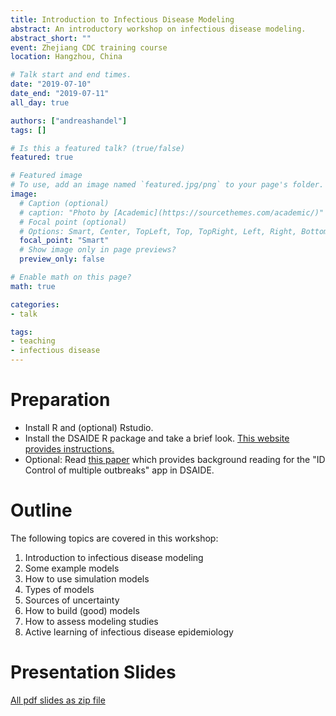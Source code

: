 ```yaml
---
title: Introduction to Infectious Disease Modeling
abstract: An introductory workshop on infectious disease modeling.
abstract_short: ""
event: Zhejiang CDC training course
location: Hangzhou, China

# Talk start and end times.
date: "2019-07-10"
date_end: "2019-07-11"
all_day: true

authors: ["andreashandel"]
tags: []

# Is this a featured talk? (true/false)
featured: true

# Featured image
# To use, add an image named `featured.jpg/png` to your page's folder. 
image:
  # Caption (optional)
  # caption: "Photo by [Academic](https://sourcethemes.com/academic/)"
  # Focal point (optional)
  # Options: Smart, Center, TopLeft, Top, TopRight, Left, Right, BottomLeft, Bottom, BottomRight
  focal_point: "Smart"
  # Show image only in page previews?
  preview_only: false

# Enable math on this page?
math: true

categories:
- talk

tags:
- teaching
- infectious disease
---
```


# Preparation

* Install R and (optional) Rstudio.
* Install the DSAIDE R package and take a brief look. [This website provides instructions.](https://ahgroup.github.io/DSAIDE/)
* Optional: Read [this paper](http://handelgroup.uga.edu/publication/handel07prsb/) which provides background reading for the "ID Control of multiple outbreaks" app in DSAIDE.

# Outline

The following topics are covered in this workshop:

1. Introduction to infectious disease modeling
2. Some example models
3. How to use simulation models
4. Types of models
5. Sources of uncertainty
6. How to build (good) models
7. How to assess modeling studies
8. Active learning of infectious disease epidemiology


# Presentation Slides 

[All pdf slides as zip file](/presentations/2019Hangzhou_Slides.zip)


